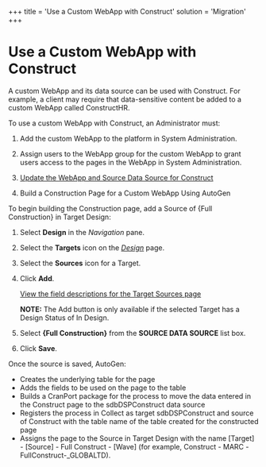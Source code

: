 +++
title = 'Use a Custom WebApp with Construct'
solution = 'Migration'
+++

# Use a Custom WebApp with Construct

A custom WebApp and its data source can be used with Construct. For
example, a client may require that data-sensitive content be added to a
custom WebApp called ConstructHR.

To use a custom WebApp with Construct, an Administrator must:

1.  Add the custom WebApp to the platform in System Administration.

2.  Assign users to the WebApp group for the custom WebApp to grant
    users access to the pages in the WebApp in System Administration.

3.  [Update the WebApp and Source Data Source for
    Construct](../../Console/Use_Cases/Update_Construct_WebApp_and_Data_Source)

4.  Build a Construction Page for a Custom WebApp Using AutoGen

To begin building the Construction page, add a Source of {Full
Construction} in Target Design:

1.  Select <span style="font-weight: bold;">Design</span> in the
    <span style="font-style: italic;">Navigation</span> pane.

2.  Select the <span style="font-weight: bold;">Targets</span> icon on
    the *[Design](../../Design/Page_Desc/Design)* page.

3.  Select the <span style="font-weight: bold;">Sources</span> icon for
    a Target.

4.  Click <span style="font-weight: bold;">Add</span>.
    
    [View the field descriptions for the Target Sources
    page](../../Design/Page_Desc/Target_Sources_H_Design)
    
    **NOTE:** The Add button is only available if the selected Target
    has a Design Status of In Design.

5.  Select <span style="font-weight: bold;">{Full Construction}</span>
    from the <span style="font-weight: bold;">SOURCE DATA SOURCE</span>
    list box.

6.  Click <span style="font-weight: bold;">Save</span>.

Once the source is saved, AutoGen:

  - Creates the underlying table for the page
  - Adds the fields to be used on the page to the table
  - Builds a CranPort package for the process to move the data entered
    in the Construct page to the sdbDSPConstruct data source
  - Registers the process in Collect as target sdbDSPConstruct and
    source of Construct with the table name of the table created for the
    constructed page
  - Assigns the page to the Source in Target Design with the name
    \[Target\] - \[Source\] - Full Construct - \[Wave\] (for example,
    Construct - MARC -FullConstruct-\_GLOBALTD).
